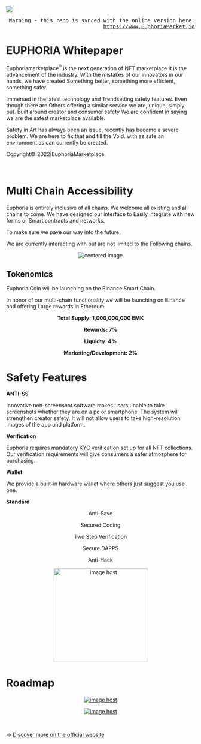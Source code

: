 <img src="https://pbs.twimg.com/profile_banners/1504663446004002819/1647580766/1500x500" class=img-responsive>

<p align="right">
<tt>Warning - this repo is synced with the online version here: <a href="https://www.EuphoriaMarket.io">https://www.EuphoriaMarket.io</a></tt>
</p>

# EUPHORIA Whitepaper
Euphoriamarketplace<sup>®</sup> is the next generation of NFT marketplace
It is the advancement of the industry. With the
mistakes of our innovators in our hands, we have created
Something better, something more efficient, something safer.

Immersed in the latest technology and
Trendsetting safety features. Even though there are
Others offering a similar service we are, unique, simply put.
Built around creator and consumer safety
We are confident in saying we are the safest marketplace available.

Safety in Art has always been an issue, recently has become a severe problem.
We are here to fix that and fill the Void.
with as safe an environment as can currently be created.

Copyright©|2022|EuphoriaMarketplace.</br> 
<br></BR>

# Multi Chain Accessibility</a>
</p> 

Euphoria is entirely inclusive of all chains.
We welcome all existing and all chains to come.
We have designed our interface to
Easily integrate with new forms or
Smart contracts and networks.

To make sure we pave our way into the future.

We are currently interacting with but are not
limited to the Following chains.

<div>
  <p align="center">
    <img class="marginauto" src="https://thumbs2.imgbox.com/cd/6f/h7R9rthd_t.jpg" alt="centered image" />
  </p>
</div>

## Tokenomics
Euphoria Coin will be launching on the
Binance Smart Chain.

In honor of our multi-chain functionality
we will be launching on Binance and
offering Large rewards in Ethereum.

<p align="center"><strong>Total Supply: 1,000,000,000 EMK</strong></p>
<p align="center"><strong>Rewards: 7%</strong></p>
<p align="center"><strong>Liquidty: 4%</strong></p>
<p align="center"><strong>Marketing/Development: 2%</strong></p>

# Safety Features

<strong>ANTI-SS</strong>
<p align="left">Innovative non-screenshot software makes users unable to take screenshots whether they are on a pc or smartphone. The system will strengthen creator safety. It will not allow users to take high-resolution images of the app and platform.</p>

<strong>Verification</strong>
<p align="left">Euphoria requires mandatory KYC  verification set up for all NFT collections. Our verification requirements will give consumers a safer atmosphere for purchasing.</p>

<strong>Wallet</strong>
<p align="left">We provide a built-in hardware wallet where others just suggest you use one.</p>

<strong>Standard</strong>
<p align="center">Anti-Save</p>
<p align="center">Secured Coding</p>
<p align="center">Two Step Verification</p>
<p align="center">Secure DAPPS</p>
<p align="center">Anti-Hack</p>

<p align="center">
<a href="https://imgbox.com/h8RioRPJ" target="_blank"><img src="https://thumbs2.imgbox.com/a6/82/IMoeDlN7_t.jpg" width="250" 
     height="250" alt="image host"/></a>
</p>

# Roadmap
<p align="center">
<a href="https://imgbox.com/h8RioRPJ" target="_blank"><img src="https://thumbs2.imgbox.com/70/96/h8RioRPJ_t.jpg" alt="image host"/></a>
</p>
<p align="center">
<a href="https://imgbox.com/sojnXqOH" target="_blank"><img src="https://thumbs2.imgbox.com/eb/74/sojnXqOH_t.jpg" alt="image host"/></a> 
</p>
<br>

→ [Discover more on the official website](https://www.EuphoriaMarket.io)
